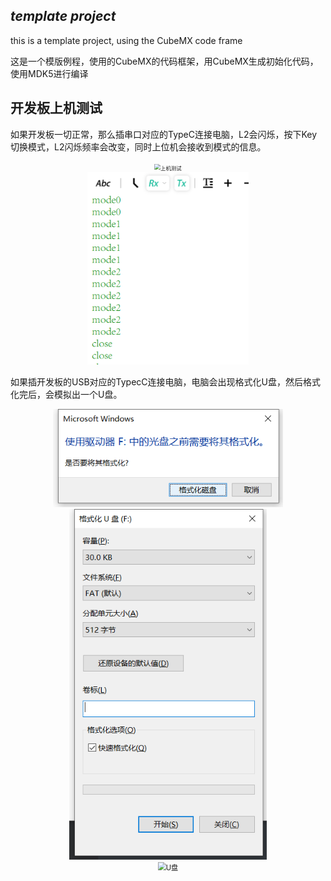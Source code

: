 ## ***template project***

this is a template project, using the CubeMX code frame

这是一个模版例程，使用的CubeMX的代码框架，用CubeMX生成初始化代码，使用MDK5进行编译

## 开发板上机测试

如果开发板一切正常，那么插串口对应的TypeC连接电脑，L2会闪烁，按下Key切换模式，L2闪烁频率会改变，同时上位机会接收到模式的信息。

<div align=center>
<img src="./images/开机测试.gif" alt="上机测试" style="zoom:60%;" />
</div>

<div align=center>
<img src="./images/上位机.jpg" alt="上位机" style="zoom:80%;" />
</div>

如果插开发板的USB对应的TypecC连接电脑，电脑会出现格式化U盘，然后格式化完后，会模拟出一个U盘。

<div align=center>
	<img src="./images/格式化.jpg" alt="格式化" style="zoom:80%;" />
</div>

<div align=center>
	<img src="./images/格式化2.jpg" alt="格式化2" style="zoom:80%;" />
</div>

<div align=center>
	<img src="./images/U盘.jpg" alt="U盘" style="zoom:80%;" />
</div>

